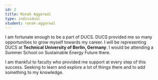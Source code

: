 ```yaml
---
id: 2
title: Ronak Aggarwal
type: individual
student: ronak-aggarwal  
---
```

I am fortunate enough to be a part of DUCS. DUCS provided me so many opportunities to grow myself towards my career. I will be representing DUCS at **Technical University of  Berlin, Germany**. I would be attending a Summer School on Sustainable Energy Future there. 

I am thankful to faculty who provided me support at every step of this success. Seeking to learn and explore a lot of things there and to add something to my knowledge.